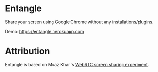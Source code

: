 # Entangle

Share your screen using Google Chrome without any installations/plugins.


Demo: https://entangle.herokuapp.com


# Attribution

Entangle is based on Muaz Khan's [WebRTC screen sharing experiment](https://github.com/muaz-khan/WebRTC-Experiment/tree/master/screen-sharing).

